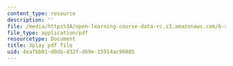 ```yaml
---
content_type: resource
description: ''
file: /media/https%3A/open-learning-course-data-rc.s3.amazonaws.com/6-s897-machine-learning-for-healthcare-spring-2019/4eafbb01d0dbd32fd69e15914ac96885_YZ5pOgY5hEE.pdf
file_type: application/pdf
resourcetype: Document
title: 3play pdf file
uid: 4eafbb01-d0db-d32f-d69e-15914ac96885
---
```

